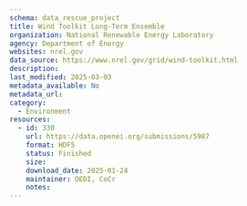```yaml
---
schema: data_rescue_project 
title: Wind Toolkit Long-Term Ensemble
organization: National Renewable Energy Laboratory
agency: Department of Energy
websites: nrel.gov
data_source: https://www.nrel.gov/grid/wind-toolkit.html
description: 
last_modified: 2025-03-03
metadata_available: No
metadata_url: 
category:
  - Environment
resources:
  - id: 330
    url: https://data.openei.org/submissions/5987
    format: HDF5
    status: Finished
    size: 
    download_date: 2025-01-24
    maintainer: OEDI, CoCr
    notes: 
---
```

